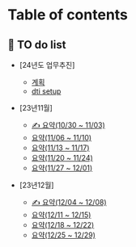 # Table of contents

## 🏁 TO do list

* [24년도 업무추진]
  * [계획](to-do-list/24년도plan/24-plan01.md)
  * [dti setup](to-do-list/24년도plan/dti_setup.md)

* [23년11월]
  * [✍ 요약(10/30 \~ 11/03)](to-do-list/23-11/10-30-11-03.md)
  * [요약(11/06 \~ 11/10)](to-do-list/23-11/11-06-11-10.md)
  * [요약(11/13 \~ 11/17)](to-do-list/23-11/11-13-11-17.md)
  * [요약(11/20 \~ 11/24)](to-do-list/23-11/11-20-11-24.md)
  * [요약(11/27 \~ 12/01)](to-do-list/23-11/11-27-12-01.md)
* [23년12월]
  * [✍ 요약(12/04 \~ 12/08)](to-do-list/23-12/12-04-12-08.md)
  * [요약(12/11 \~ 12/15)](to-do-list/23-12/12-11-12-15.md)
  * [요약(12/18 \~ 12/22)](to-do-list/23-12/12-18-12-22.md)
  * [요약(12/25 \~ 12/29)](to-do-list/23-12/12-25-12-29.md)
